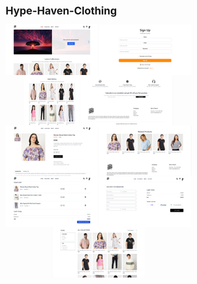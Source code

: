 ﻿# Hype-Haven-Clothing
<div style="display: flex; flex-wrap: wrap; justify-content: center;">
  <img src="https://raw.githubusercontent.com/Kunalgarg108/Hype-Haven-Clothing/main/public/image2.png" width="50%">
  <img src="https://raw.githubusercontent.com/Kunalgarg108/Hype-Haven-Clothing/main/public/image1.png" width="50%">
  <img src="https://raw.githubusercontent.com/Kunalgarg108/Hype-Haven-Clothing/main/public/image3.png" width="30%">
  <img src="https://raw.githubusercontent.com/Kunalgarg108/Hype-Haven-Clothing/main/public/image4.png" width="50%">
  <img src="https://raw.githubusercontent.com/Kunalgarg108/Hype-Haven-Clothing/main/public/image5.png" width="50%">
  <img src="https://raw.githubusercontent.com/Kunalgarg108/Hype-Haven-Clothing/main/public/image6.png" width="50%">
  <img src="https://raw.githubusercontent.com/Kunalgarg108/Hype-Haven-Clothing/main/public/image7.png" width="50%">
  <img src="https://raw.githubusercontent.com/Kunalgarg108/Hype-Haven-Clothing/main/public/image8.png" width="50%">
  <img src="https://raw.githubusercontent.com/Kunalgarg108/Hype-Haven-Clothing/main/public/image9.png" width="50%">
</div>
